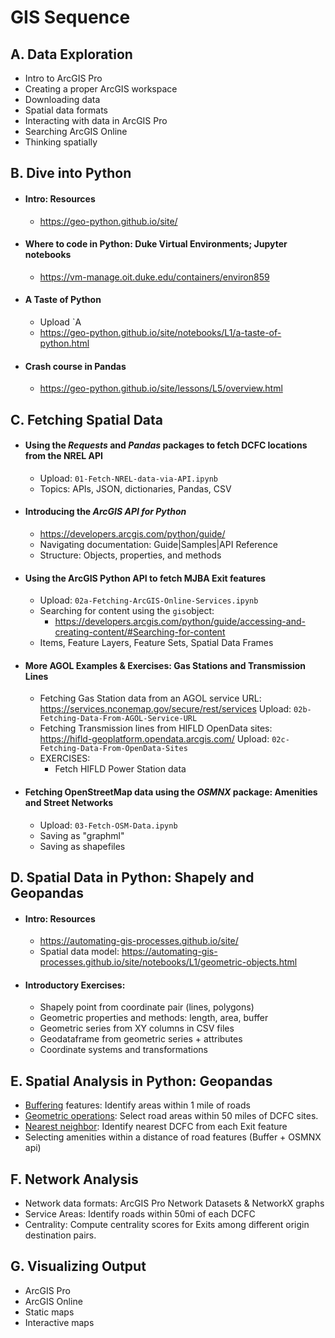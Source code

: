 # GIS Sequence

## A. Data Exploration

* Intro to ArcGIS Pro
* Creating a proper ArcGIS workspace
* Downloading data
* Spatial data formats
* Interacting with data in ArcGIS Pro
* Searching ArcGIS Online 
* Thinking spatially

## B. Dive into Python

* #### Intro: Resources

  * https://geo-python.github.io/site/

* #### Where to code in Python: Duke Virtual Environments; Jupyter notebooks

  * https://vm-manage.oit.duke.edu/containers/environ859

* #### A Taste of Python

  * Upload `A
  * https://geo-python.github.io/site/notebooks/L1/a-taste-of-python.html

* #### Crash course in Pandas

  * https://geo-python.github.io/site/lessons/L5/overview.html

## C. Fetching Spatial Data

* #### Using the *Requests* and *Pandas* packages to fetch DCFC locations from the NREL API

  * Upload: `01-Fetch-NREL-data-via-API.ipynb`
  * Topics: APIs, JSON, dictionaries, Pandas, CSV

* #### Introducing the *ArcGIS API for Python* 

  *  https://developers.arcgis.com/python/guide/
  * Navigating documentation: Guide|Samples|API Reference
  * Structure: Objects, properties, and methods

* #### Using the ArcGIS Python API to fetch MJBA Exit features

  * Upload: `02a-Fetching-ArcGIS-Online-Services.ipynb`
  * Searching for content using the `gis`object:
    * https://developers.arcgis.com/python/guide/accessing-and-creating-content/#Searching-for-content
  * Items, Feature Layers, Feature Sets, Spatial Data Frames

* #### More AGOL Examples & Exercises: Gas Stations and Transmission Lines

  * Fetching Gas Station data from an AGOL service URL: https://services.nconemap.gov/secure/rest/services
    Upload: `02b-Fetching-Data-From-AGOL-Service-URL`
  * Fetching Transmission lines from HIFLD OpenData sites: https://hifld-geoplatform.opendata.arcgis.com/
    Upload: `02c-Fetching-Data-From-OpenData-Sites`
  * EXERCISES: 
    * Fetch HIFLD Power Station data

* #### Fetching OpenStreetMap data using the *OSMNX* package: Amenities and Street Networks

  * Upload: `03-Fetch-OSM-Data.ipynb`
  * Saving as "graphml"
  * Saving as shapefiles

## D. Spatial Data in Python: Shapely and Geopandas

* #### Intro: Resources

  * https://automating-gis-processes.github.io/site/
  * Spatial data model: https://automating-gis-processes.github.io/site/notebooks/L1/geometric-objects.html

* #### Introductory Exercises:

  * Shapely point from coordinate pair (lines, polygons)
  * Geometric properties and methods: length, area, buffer
  * Geometric series from XY columns in CSV files
  * Geodataframe from geometric series + attributes
  * Coordinate systems and transformations

## E. Spatial Analysis in Python: Geopandas

* [Buffering](https://shapely.readthedocs.io/en/stable/manual.html#object.buffer) features: Identify areas within 1 mile of roads
* [Geometric operations](https://automating-gis-processes.github.io/site/notebooks/L4/geometric-operations.html): Select road areas within 50 miles of DCFC sites. 
* [Nearest neighbor](https://automating-gis-processes.github.io/site/notebooks/L3/nearest-neighbour.html): Identify nearest DCFC from each Exit feature
* Selecting amenities within a distance of road features (Buffer + OSMNX api)

## F. Network Analysis 

* Network data formats: ArcGIS Pro Network Datasets & NetworkX graphs
* Service Areas: Identify roads within 50mi of each DCFC
* Centrality: Compute centrality scores for Exits among different origin destination pairs.

## G. Visualizing Output

* ArcGIS Pro
* ArcGIS Online
* Static maps
* Interactive maps

